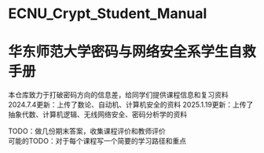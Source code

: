 # ECNU_Crypt_Student_Manual
# 华东师范大学密码与网络安全系学生自救手册
本仓库致力于打破密码方向的信息差，给同学们提供课程信息和复习资料  
2024.7.4更新：上传了数论、自动机、计算机安全的资料
2025.1.19更新：上传了抽象代数、计算机逻辑、无线网络安全、密码分析学的资料

TODO：做几份期末答案，收集课程评价和教师评价  
可能的TODO：对于每个课程写一个简要的学习路径和重点
